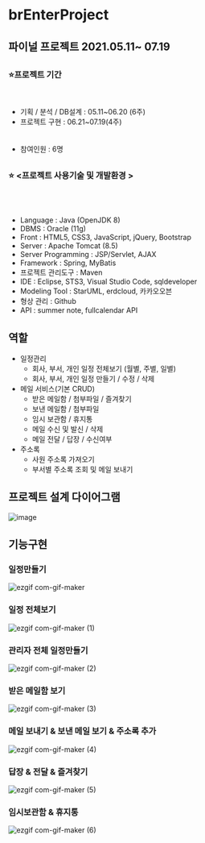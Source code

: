 # brEnterProject

<h2>파이널 프로젝트 2021.05.11~ 07.19</h2>

##  <h3> :star:프로젝트 기간</h3><br>
* 기획 / 분석 / DB설계 : 05.11~06.20 (6주)<br>
* 프로젝트 구현 : 06.21~07.19(4주)<br><br><br>
* 참여인원 : 6명


## <h3> :star: <프로젝트 사용기술 및 개발환경 ></h3><br><br>

* Language : Java (OpenJDK 8)
* DBMS : Oracle (11g)
* Front : HTML5, CSS3, JavaScript, jQuery, Bootstrap
* Server : Apache Tomcat (8.5)
* Server Programming : JSP/Servlet, AJAX
* Framework : Spring, MyBatis
* 프로젝트 관리도구 : Maven
* IDE : Eclipse, STS3, Visual Studio Code, sqldeveloper
* Modeling Tool : StarUML, erdcloud, 카카오오븐
* 형상 관리 : Github
* API : summer note, fullcalendar API


## 역할
* 일정관리 
  * 회사, 부서, 개인 일정 전체보기 (월별, 주별, 일별)
  * 회사, 부서, 개인 일정 만들기 / 수정 / 삭제
* 메일 서비스(기본 CRUD)
  * 받은 메일함 / 첨부파일 / 즐겨찾기 
  * 보낸 메일함 / 첨부파일
  * 임시 보관함 / 휴지통
  * 메일 수신 및 발신 / 삭제
  * 메일 전달 / 답장 / 수신여부
* 주소록
  * 사원 주소록 가져오기
  * 부서별 주소록 조회 및 메일 보내기
  
## 프로젝트 설계 다이어그램
  ![image](https://user-images.githubusercontent.com/74170717/127417964-04248788-4998-4350-823f-4f1b21c0ed8e.png)

## 기능구현 
 ### 일정만들기
  ![ezgif com-gif-maker](https://user-images.githubusercontent.com/74170717/127418382-2b88e878-9c19-40a3-a992-a8c8fee0b650.gif)
 
 ### 일정 전체보기
  ![ezgif com-gif-maker (1)](https://user-images.githubusercontent.com/74170717/127426509-de2623aa-4650-4ac6-a7ff-f57aa4cb3b9f.gif)
 
 ### 관리자 전체 일정만들기
 ![ezgif com-gif-maker (2)](https://user-images.githubusercontent.com/74170717/127426704-408e6a82-c06d-499c-a452-d03fff36c4f5.gif)
 
 ### 받은 메일함 보기
 ![ezgif com-gif-maker (3)](https://user-images.githubusercontent.com/74170717/127427043-ce29b13e-ccda-41ba-bd89-777ab9010178.gif)

 ### 메일 보내기 & 보낸 메일 보기 & 주소록 추가
 
 ![ezgif com-gif-maker (4)](https://user-images.githubusercontent.com/74170717/127427683-cd78b70b-653c-452a-a4ad-8b7e068a23dc.gif)

 ### 답장 & 전달 & 즐겨찾기
 ![ezgif com-gif-maker (5)](https://user-images.githubusercontent.com/74170717/127427983-17ee4ec1-defd-4544-b71e-4cfb032e8262.gif)

 ### 임시보관함 & 휴지통
 
 ![ezgif com-gif-maker (6)](https://user-images.githubusercontent.com/74170717/127428283-2a484461-ce45-47bf-a3cc-6884423fc7f3.gif)


